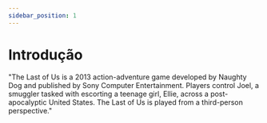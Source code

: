 ```yaml
---
sidebar_position: 1
---
```


# Introdução

"The Last of Us is a 2013 action-adventure game developed by Naughty Dog and published by Sony Computer Entertainment. 
Players control Joel, a smuggler tasked with escorting a teenage girl, Ellie, 
across a post-apocalyptic United States. The Last of Us is played from a third-person perspective."